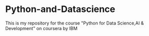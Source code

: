 # Python-and-Datascience
This is my repository for the course "Python for Data Science,AI &amp; Development" on coursera by IBM
